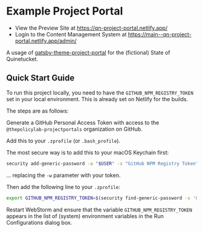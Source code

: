 # Example Project Portal

- View the Preview Site at https://qn-project-portal.netlify.app/
- Login to the Content Management System at https://main--qn-project-portal.netlify.app/admin/

A usage of
[gatsby-theme-project-portal](https://github.com/thepolicylab-projectportals/project-portal-theme)
for the (fictional) State of Quinetucket. 

## Quick Start Guide

To run this project locally, you need to have the `GITHUB_NPM_REGISTRY_TOKEN` set in your local environment. This is already set on Netlify for the builds.

The steps are as follows:

Generate a GitHub Personal Access Token with access to the `@thepolicylab-projectportals` organization on GitHub.

Add this to your `.zprofile` (or `.bash_profile`). 

The most secure way is to add this to your macOS Keychain first:
```zsh
security add-generic-password -a "$USER" -s "GitHub NPM Registry Token" -w "ghp_abcdefghijklmnopqrstuvwxyz"
```
... replacing the `-w` parameter with your token.

Then add the following line to your `.zprofile`:
```zsh
export GITHUB_NPM_REGISTRY_TOKEN=$(security find-generic-password -s 'GitHub NPM Registry Token' -w)
```

Restart WebStorm and ensure that the variable `GITHUB_NPM_REGISTRY_TOKEN` appears in the list of (system) environment variables in the Run Configurations dialog box. 

